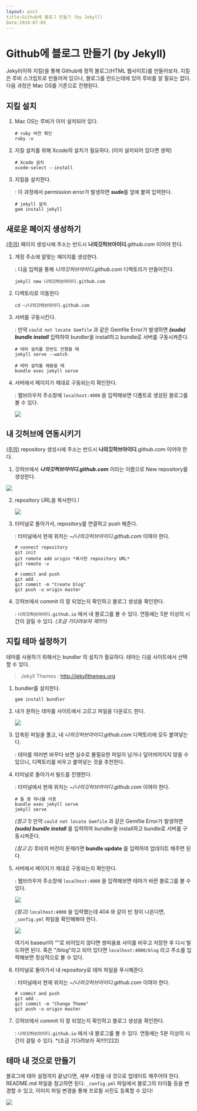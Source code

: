 ```yaml
---
layout: post
title:Github에 블로그 만들기 (by Jekyll)
Date:2018-07-09
---
```


# Github에 블로그 만들기 (by Jekyll)

Jekyll(이하 지킬)을 통해 Github에 정적 블로그(HTML 웹사이트)를 만들어보자. 지킬은 루비 스크립트로 만들어져 있으나, 블로그를 만드는데에 있어 루비를 알 필요는 없다. 다음 과정은 Mac OS를 기준으로 진행된다.



## 지킬 설치

1. Mac OS는 루비가 이미 설치되어 있다.

   ~~~ 
   # ruby 버전 확인
   ruby -v
   ~~~

   

2. 지킬 설치를 위해 Xcode의 설치가 필요하다. (이미 설치되어 있다면 생략)

   ~~~
   # Xcode 설치
   xcode-select --install
   ~~~

   

3. 지킬을 설치한다.

   : 이 과정에서 permission error가 발생하면 ***sudo***를 앞에 붙여 입력한다.

   ~~~
   # jekyll 설치
   gem install jekyll
   ~~~





## 새로운 페이지 생성하기

<u>(주의)</u> 페이지 생성시에 주소는 반드시 **나의깃허브아이디**.github.com 이어야 한다.



1. 계정 주소에 알맞는 페이지를 생성한다.

   : 다음 입력을 통해 *나의깃허브아이디.github.com* 디렉토리가 만들어진다.

   ~~~
   jekyll new 나의깃허브아이디.github.com
   ~~~

   

2. 디렉토리로 이동한다

   ~~~ 
   cd ~/나의깃허브아이디.github.com
   ~~~

   

3. 서버를 구동시킨다.

   : 만약 `could not locate Gemfile` 과 같은 Gemfile Error가 발생하면 ***(sudo) bundle install*** 입력하여 bundler을 install하고 bundle로 서버를 구동시켜준다.

   ~~~
   # 테마 설치를 한번도 안했을 때
   jekyll serve --watch
   ~~~

   ~~~
   # 테마 설치를 해봤을 때
   bundle exec jekyll serve
   ~~~

   

4. 서버에서 페이지가 제대로 구동되는지 확인한다.

   : 웹브라우저 주소창에 `localhost:4000` 을 입력해보면 디폴트로 생성된 블로그를 볼 수 있다.

   <img src="/images/fulls/01.jpg" class="fit image">





## 내 깃허브에 연동시키기

<u>(주의)</u> repository 생성시에 주소는 반드시 **나의깃허브아이디**.github.com 이어야 한다.



1. 깃허브에서 ***나의깃허브아이디.github.com*** 이라는 이름으로 New repository를 생성한다.

<img src="/images/fulls/02.jpg" class="fit image">



2. repository URL을 복사한다.!	

   <img src="/images/fulls/03.jpg" class="fit image">

   

3. 터미널로 돌아가서, repository를 연결하고 push 해준다.

   : 터미널에서 현재 위치는 *~/나의깃허브아이디.github.com* 이여야 한다. 

   ~~~
   # connect repository
   git init
   git remote add origin *복사한 repository URL*
   git remote -v
   
   # commit and push
   git add .
   git commit -m "Create blog"
   git push -u origin master
   ~~~



4. 깃허브에서 commit 이 잘 되었는지 확인하고 블로그 생성을 확인한다.

   : `나의깃허브아이디.github.io` 에서 내 블로그를 볼 수 있다. 연동에는 5분 이상의 시간이 걸릴 수 있다. *(조금 기다려보자 꼭!!!!!)*





## 지킬 테마 설정하기

테마를 사용하기 위해서는 bundler 의 설치가 필요하다. 테마는 다음 사이트에서 선택할 수 있다.

> Jekyll Themes :  http://jekyllthemes.org



1. bundler를 설치한다.

   ~~~
   gem install bundler
   ~~~



2. 내가 원하는 테마를 사이트에서 고르고 파일을 다운로드 한다.

   <img src="/images/fulls/04.jpg" class="fit image">



3. 압축된 파일을 풀고, 내 *나의깃허브아이디.github.com* 디렉토리에 모두 붙여넣는다.

   : 테마를 여러번 바꾸다 보면 실수로 불필요한 파일이 남거나 덮어씌어지지 않을 수 있으니, 디렉토리를 비우고 붙여넣는 것을 추천한다.



4. 터미널로 돌아가서 빌드를 진행한다.

   : 터미널에서 현재 위치는 *~/나의깃허브아이디.github.com* 이여야 한다. 

   ~~~
   # 둘 중 하나를 이용
   bundle exec jekyll serve
   jekyll serve
   ~~~

   *(참고 1)* 만약 `could not locate Gemfile` 과 같은 Gemfile Error가 발생하면 	***(sudo) bundle install*** 를 입력하여 bundler을 install하고 bundle로 서버를 구동시켜준다.

   *(참고 2)* 루비의 버전이 문제라면 **bundle update** 를 입력하여 업데이트 해주면 된다.

   

5. 서버에서 페이지가 제대로 구동되는지 확인한다.

   : 웹브라우저 주소창에 `localhost:4000` 을 입력해보면 테마가 바뀐 블로그를 볼 수 있다. 

   <img src="/images/fulls/05.jpg" class="fit image">

   *(참고)* `localhost:4000` 을 입력했는데 404 와 같이 빈 창이 나온다면, `_config.yml` 파일을 확인해봐야 한다.

   <img src="/images/fulls/06.jpg" class="fit image">

   여기서 baseurl이 ""로 비어있지 않다면 쌍따옴표 사이를 비우고 저장한 후 다시 빌드하면 된다. 혹은 "/blog"라고 되어 있다면 `localhost:4000/blog` 라고 주소를 입력해보면 정상적으로 볼 수 있다.



6. 터미널로 돌아가서 내 repository로 테마 파일을 푸시해준다.

   : 터미널에서 현재 위치는 *~/나의깃허브아이디.github.com* 이여야 한다. 

   ~~~
   # commit and push
   git add .
   git commit -m "Change Theme"
   git push -u origin master
   ~~~



7. 깃허브에서 commit 이 잘 되었는지 확인하고 블로그 생성을 확인한다.

   : `나의깃허브아이디.github.io` 에서 내 블로그를 볼 수 있다. 연동에는 5분 이상의 시간이 걸릴 수 있다. *(조금 기다려보자 꼭!!!!!222)





## 테마 내 것으로 만들기

블로그에 테마 설정까지 끝났다면, 세부 사항을 내 것으로 업데이트 해주어야 한다. README.md 파일을 참고하면 된다. `_config.yml` 파일에서 블로그의 타이틀 등을 변경할 수 있고, 이미지 파일 변경을 통해 프로필 사진도 등록할 수 있다!

<img src="/images/fulls/07.jpg" class="fit image">